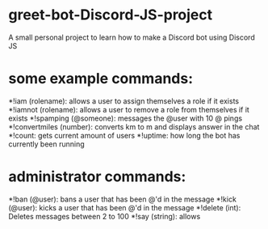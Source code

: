 # greet-bot-Discord-JS-project
A small personal project to learn how to make a Discord bot using Discord JS

# some example commands:
*!iam (rolename): allows a user to assign themselves a role if it exists
*!iamnot (rolename): allows a user to remove a role from themselves if it exists
*!spamping (@someone): messages the @user with 10 @ pings 
*!convertmiles (number): converts km to m and displays answer in the chat 
*!count: gets current amount of users
*!uptime: how long the bot has currently been running


# administrator commands:
*!ban (@user): bans a user that has been @'d in the message 
*!kick (@user): kicks a user that has been @'d in the message 
*!delete (int): Deletes messages between 2 to 100
*!say (string): allows 
